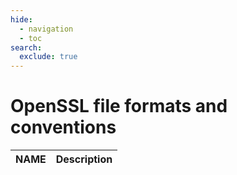 ```yaml
---
hide:
  - navigation
  - toc
search:
  exclude: true
---
```


# OpenSSL file formats and conventions

| NAME        | Description                          |
| ----------- | ------------------------------------ |
